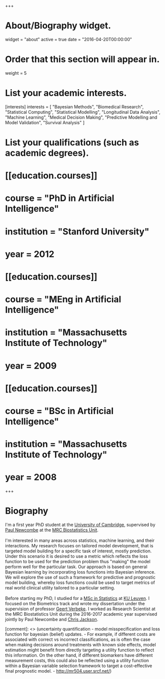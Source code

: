 +++
# About/Biography widget.
widget = "about"
active = true
date = "2016-04-20T00:00:00"

# Order that this section will appear in.
weight = 5

# List your academic interests.
[interests]
  interests = [
    "Bayesian Methods",
    "Biomedical Research",
    "Statistical Computing",
    "Statistical Modelling", 
    "Longitudinal Data Analysis",
    "Machine Learning",
    "Medical Decision Making",
    "Predictive Modelling and Model Validation",
    "Survival Analysis"
  ]

# List your qualifications (such as academic degrees).
# [[education.courses]]
#   course = "PhD in Artificial Intelligence"
#   institution = "Stanford University"
#   year = 2012
# 
# [[education.courses]]
#   course = "MEng in Artificial Intelligence"
#   institution = "Massachusetts Institute of Technology"
#   year = 2009
# 
# [[education.courses]]
#   course = "BSc in Artificial Intelligence"
#   institution = "Massachusetts Institute of Technology"
#   year = 2008
 
+++

# Biography

I'm a first year PhD student at the [University of Cambridge](http://www.cam.ac.uk/), supervised by [Paul Newcombe](https://www.mrc-bsu.cam.ac.uk/people/in-alphabetical-order/n-to-s/paul-newcombe/) at the [MRC Biostatistics Unit](https://www.mrc-bsu.cam.ac.uk/). 
<br><br>
I'm interested in many areas across statistics, machine learning, and their interactions. My research focuses on tailored model development, that is targeted model building for a specific task of interest, mostly prediction. Under this scenario it is desired to use a metric which reflects the loss function to be used for the prediction problem thus "making" the model perform well for the particular task. Our approach is based on general Bayesian learning by incorporating loss functions into Bayesian inference. We will explore the use of such a framework for predictive and prognostic model building, whereby loss functions could be used to target metrics of real world clinical utility tailored to a particular setting. 
<br><br>
Before starting my PhD, I studied for a [MSc in Statistics](https://onderwijsaanbod.kuleuven.be/opleidingen/e/CQ_50550147.htm#activetab=diploma_omschrijving) at [KU Leuven](https://www.kuleuven.be/english/). I focused on the Biometrics track and wrote my dissertation under the supervision of professor [Geert Verbeke](https://www.kuleuven.be/wieiswie/en/person/00018341). I worked as Research Scientist at the MRC Biostatistics Unit during the 2016-2017 academic year supervised jointly by Paul Newcombe and [Chris Jackson](https://www.mrc-bsu.cam.ac.uk/people/in-alphabetical-order/h-to-m/christopher-jackson/).

[comment]: <> (uncertainty quantification - model misspecification and loss function for bayesian (belief) updates. - For example, if different costs are associated with correct vs incorrect classifications, as is often the case when making decisions around treatments with known side effects, model estimation might benefit from directly targeting a utility function to reflect this information. On the other hand, if different biomarkers have different measurement costs, this could also be reflected using a utility function within a Bayesian variable selection framework to target a cost-effective final prognostic model. - http://mr504.user.srcf.net/) 

